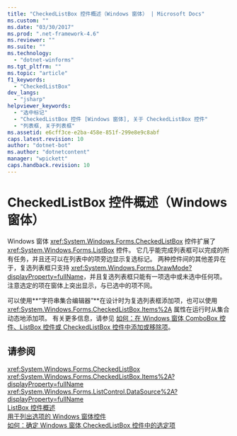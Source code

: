 ```yaml
---
title: "CheckedListBox 控件概述（Windows 窗体） | Microsoft Docs"
ms.custom: ""
ms.date: "03/30/2017"
ms.prod: ".net-framework-4.6"
ms.reviewer: ""
ms.suite: ""
ms.technology: 
  - "dotnet-winforms"
ms.tgt_pltfrm: ""
ms.topic: "article"
f1_keywords: 
  - "CheckedListBox"
dev_langs: 
  - "jsharp"
helpviewer_keywords: 
  - "选中标记"
  - "CheckedListBox 控件 [Windows 窗体], 关于 CheckedListBox 控件"
  - "列表框, 关于列表框"
ms.assetid: e6cff3ce-e2ba-458e-851f-299e8e9c8abf
caps.latest.revision: 10
author: "dotnet-bot"
ms.author: "dotnetcontent"
manager: "wpickett"
caps.handback.revision: 10
---
```

# CheckedListBox 控件概述（Windows 窗体）
Windows 窗体 <xref:System.Windows.Forms.CheckedListBox> 控件扩展了 <xref:System.Windows.Forms.ListBox> 控件。  它几乎能完成列表框可以完成的所有任务，并且还可以在列表中的项旁边显示复选标记。  两种控件间的其他差异在于，复选列表框只支持 <xref:System.Windows.Forms.DrawMode?displayProperty=fullName>，并且复选列表框只能有一项选中或未选中任何项。  注意选定的项在窗体上突出显示，与已选中的项不同。  
  
 可以使用**“字符串集合编辑器”**在设计时为复选列表框添加项，也可以使用 <xref:System.Windows.Forms.CheckedListBox.Items%2A> 属性在运行时从集合动态地添加项。  有关更多信息，请参见 [如何：在 Windows 窗体 ComboBox 控件、ListBox 控件或 CheckedListBox 控件中添加或移除项](../../../../docs/framework/winforms/controls/add-and-remove-items-from-a-wf-combobox.md)。  
  
## 请参阅  
 <xref:System.Windows.Forms.CheckedListBox>   
 <xref:System.Windows.Forms.CheckedListBox.Items%2A?displayProperty=fullName>   
 <xref:System.Windows.Forms.ListControl.DataSource%2A?displayProperty=fullName>   
 [ListBox 控件概述](../../../../docs/framework/winforms/controls/listbox-control-overview-windows-forms.md)   
 [用于列出选项的 Windows 窗体控件](../../../../docs/framework/winforms/controls/windows-forms-controls-used-to-list-options.md)   
 [如何：确定 Windows 窗体 CheckedListBox 控件中的选定项](../../../../docs/framework/winforms/controls/how-to-determine-checked-items-in-the-windows-forms-checkedlistbox-control.md)